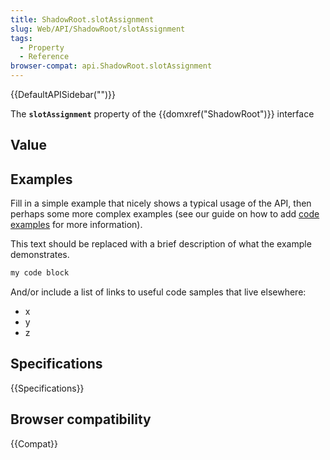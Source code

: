 ```yaml
---
title: ShadowRoot.slotAssignment
slug: Web/API/ShadowRoot/slotAssignment
tags:
  - Property
  - Reference
browser-compat: api.ShadowRoot.slotAssignment
---
```

{{DefaultAPISidebar("")}}

The **`slotAssignment`** property of the {{domxref("ShadowRoot")}} interface 

## Value



## Examples

Fill in a simple example that nicely shows a typical usage of the API, then perhaps some more complex examples (see our guide on how to add [code examples](/en-US/docs/MDN/Contribute/Structures/Code_examples) for more information).

This text should be replaced with a brief description of what the example demonstrates.

```js
my code block
```

And/or include a list of links to useful code samples that live elsewhere:

*   x
*   y
*   z

## Specifications

{{Specifications}}

## Browser compatibility

{{Compat}}


